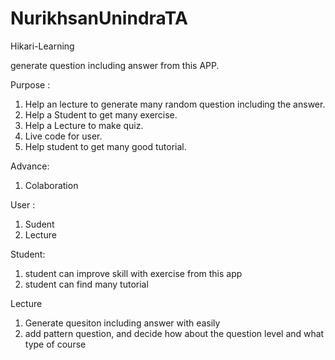 # NurikhsanUnindraTA


Hikari-Learning

generate question including answer from this APP.

Purpose :
1. Help an lecture to generate many random question including the answer.
2. Help a Student to get many exercise.
3. Help a Lecture to make quiz.
4. Live code for user.
5. Help student to get many good tutorial.

Advance:
1. Colaboration


User : 
1. Sudent
2. Lecture

Student:
1. student can improve skill with exercise from this app
2. student can find many tutorial

Lecture
1. Generate quesiton including answer with easily
2. add pattern question, and decide how about the question level and what type of course




